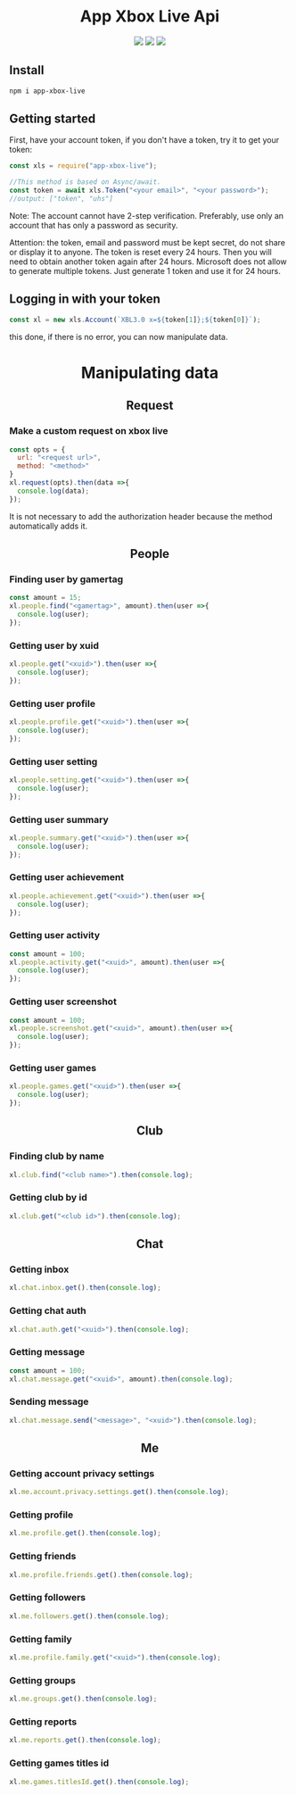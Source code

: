 <h1 align="center">App Xbox Live Api</h1>
<p align="center">
    <img src="https://img.shields.io/npm/dm/app-xbox-live.svg">
    <img src="https://badge.fury.io/js/app-xbox-live.svg">
    <img src="https://snyk.io/test/github/AtomScript/app-xbox-live/badge.svg">
</p>

## Install
```bash
npm i app-xbox-live
```

## Getting started
First, have your account token, if you don't have a token, try it to get your token:
```javascript
const xls = require("app-xbox-live");

//This method is based on Async/await.
const token = await xls.Token("<your email>", "<your password>");
//output: ["token", "uhs"]
```
Note: The account cannot have 2-step verification. Preferably, use only an account that has only a password as security.

Attention: the token, email and password must be kept secret, do not share or display it to anyone.
The token is reset every 24 hours. Then you will need to obtain another token again after 24 hours.
Microsoft does not allow to generate multiple tokens. Just generate 1 token and use it for 24 hours.


## Logging in with your token
```javascript
const xl = new xls.Account(`XBL3.0 x=${token[1]};${token[0]}`);
```
this done, if there is no error, you can now manipulate data.


<h1 align="center">Manipulating data</h1>
<h2 align="center"> Request </h2>

### Make a custom request on xbox live
```javascript
const opts = {
  url: "<request url>",
  method: "<method>"
}
xl.request(opts).then(data =>{
  console.log(data);
});
```
It is not necessary to add the authorization header because the method automatically adds it.


<h2 align="center"> People </h2>

### Finding user by gamertag
```javascript
const amount = 15;
xl.people.find("<gamertag>", amount).then(user =>{
  console.log(user);
});
```

### Getting user by xuid
```javascript
xl.people.get("<xuid>").then(user =>{
  console.log(user);
});
```

### Getting user profile
```javascript
xl.people.profile.get("<xuid>").then(user =>{
  console.log(user);
});
```

### Getting user setting
```javascript
xl.people.setting.get("<xuid>").then(user =>{
  console.log(user);
});
```

### Getting user summary
```javascript
xl.people.summary.get("<xuid>").then(user =>{
  console.log(user);
});
```

### Getting user achievement
```javascript
xl.people.achievement.get("<xuid>").then(user =>{
  console.log(user);
});
```

### Getting user activity
```javascript
const amount = 100;
xl.people.activity.get("<xuid>", amount).then(user =>{
  console.log(user);
});
```

### Getting user screenshot
```javascript
const amount = 100;
xl.people.screenshot.get("<xuid>", amount).then(user =>{
  console.log(user);
});
```

### Getting user games
```javascript
xl.people.games.get("<xuid>").then(user =>{
  console.log(user);
});
```


<h2 align="center"> Club </h2>

### Finding club by name
```javascript
xl.club.find("<club name>").then(console.log);
```

### Getting club by id
```javascript
xl.club.get("<club id>").then(console.log);
```

<h2 align="center"> Chat </h2>

### Getting inbox
```javascript
xl.chat.inbox.get().then(console.log);
```

### Getting chat auth
```javascript
xl.chat.auth.get("<xuid>").then(console.log);
```

### Getting message
```javascript
const amount = 100;
xl.chat.message.get("<xuid>", amount).then(console.log);
```

### Sending message
```javascript
xl.chat.message.send("<message>", "<xuid>").then(console.log);
```


<h2 align="center"> Me </h2>

### Getting account privacy settings
```javascript
xl.me.account.privacy.settings.get().then(console.log);
```

### Getting profile
```javascript
xl.me.profile.get().then(console.log);
```

### Getting friends
```javascript
xl.me.profile.friends.get().then(console.log);
```

### Getting followers
```javascript
xl.me.followers.get().then(console.log);
```

### Getting family
```javascript
xl.me.profile.family.get("<xuid>").then(console.log);
```

### Getting groups
```javascript
xl.me.groups.get().then(console.log);
```

### Getting reports
```javascript
xl.me.reports.get().then(console.log);
```

### Getting games titles id
```javascript
xl.me.games.titlesId.get().then(console.log);
```
